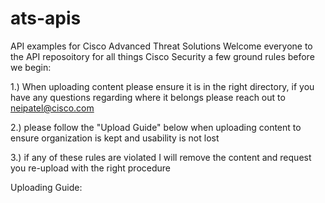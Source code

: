 # ats-apis
API examples for Cisco Advanced Threat Solutions
Welcome everyone to the API reposoitory for all things Cisco Security a few ground rules before we begin:


1.) When uploading content please ensure it is in the right directory, if you have any questions regarding where it belongs please reach out to neipatel@cisco.com

2.) please follow the "Upload Guide" below when uploading content to ensure organization is kept and usability is not lost

3.) if any of these rules are violated I will remove the content and request you re-upload with the right procedure

Uploading Guide:
